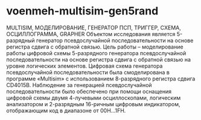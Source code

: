 # voenmeh-multisim-gen5rand
MULTISIM, МОДЕЛИРОВАНИЕ, ГЕНЕРАТОР ПСП, ТРИГГЕР, СХЕМА, ОСЦИЛЛОГРАММА, GRAPHER  Объектом исследования является 5-разрядный генератор псевдослучайной последовательности на основе регистра сдвига с обратной связью. Цель работы – моделирование работы цифровой схемы 5-разрядного генератора псевдослучайной последовательности на основе регистра сдвига с обратной связью на уровне логических элементов.  Цифровая схема генератора псевдослучайной последовательности была смоделирована в программе «Multisim» с использованием 8-разрядного регистра сдвига CD4015B. Наблюдение за генерацией псевдослучайной последовательности было обеспечено при помощи оснащения цифровой схемы двумя 4-лучевыми осциллоскопами, логическим анализатором и 2-разрядным 16-ричным цифровым индикатором, отображающим код в диапазоне от 00H…1FH.
